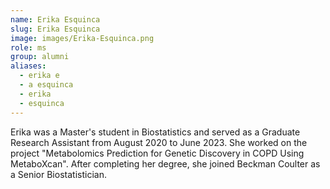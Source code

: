 ```yaml
---
name: Erika Esquinca
slug: Erika Esquinca
image: images/Erika-Esquinca.png
role: ms
group: alumni
aliases:
  - erika e
  - a esquinca
  - erika
  - esquinca
---
```


Erika was a Master's student in Biostatistics and served as a Graduate Research Assistant from August 2020 to June 2023. She worked on the project "Metabolomics Prediction for Genetic Discovery in COPD Using MetaboXcan". After completing her degree, she joined Beckman Coulter as a Senior Biostatistician.
